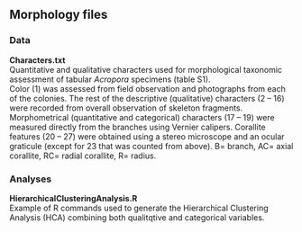 ## <b>Morphology files</b>

### Data
<b>Characters.txt</b><br>
Quantitative and qualitative characters used for morphological taxonomic assessment of tabular <i>Acropora</i> specimens (table S1).<br>
Color (1) was assessed from field observation and photographs from each of the colonies. The rest of the descriptive (qualitative) characters (2 – 16) were recorded from overall observation of skeleton fragments. Morphometrical (quantitative and categorical) characters (17 – 19) were measured directly from the branches using Vernier calipers. Corallite features (20 – 27) were obtained using a stereo microscope and an ocular graticule (except for 23 that was counted from above). B= branch, AC= axial corallite, RC= radial corallite, R= radius.

### Analyses

<b>HierarchicalClusteringAnalysis.R</b><br>
Example of R commands used to generate the Hierarchical Clustering Analysis (HCA) combining both qualitqtive and categorical variables.
